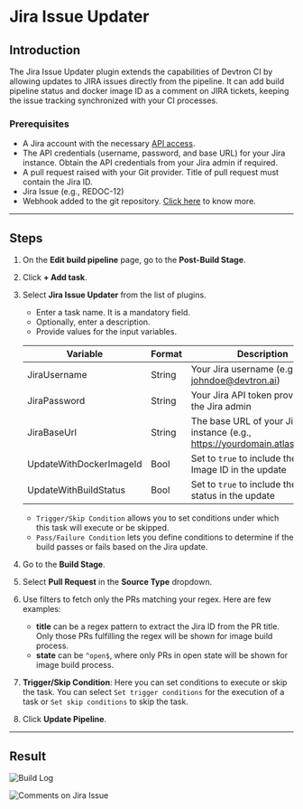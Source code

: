 # Jira Issue Updater

## Introduction
The Jira Issue Updater plugin extends the capabilities of Devtron CI by allowing updates to JIRA issues directly from the pipeline. It can add build pipeline status and docker image ID as a comment on JIRA tickets, keeping the issue tracking synchronized with your CI processes.

### Prerequisites

- A Jira account with the necessary [API access](https://support.atlassian.com/atlassian-account/docs/manage-api-tokens-for-your-atlassian-account/#Create-an-API-token).
- The API credentials (username, password, and base URL) for your Jira instance. Obtain the API credentials from your Jira admin if required.
- A pull request raised with your Git provider. Title of pull request must contain the Jira ID.
- Jira Issue (e.g., REDOC-12)
- Webhook added to the git repository. [Click here](https://docs.devtron.ai/usage/applications/creating-application/workflow/ci-pipeline#configuring-webhook) to know more.

---

## Steps

1. On the **Edit build pipeline** page, go to the **Post-Build Stage**.
2. Click **+ Add task**.
3. Select **Jira Issue Updater** from the list of plugins.
    * Enter a task name. It is a mandatory field.
    * Optionally, enter a description.
    * Provide values for the input variables.

    | Variable                 | Format | Description                                               |
    | ------------------------ | ------ | --------------------------------------------------------- |
    | JiraUsername             | String | Your Jira username (e.g., johndoe@devtron.ai)             |
    | JiraPassword             | String | Your Jira API token provided by the Jira admin            |
    | JiraBaseUrl              | String | The base URL of your Jira instance (e.g., https://yourdomain.atlassian.net/) |
    | UpdateWithDockerImageId  | Bool   | Set to `true` to include the Docker Image ID in the update  |
    | UpdateWithBuildStatus    | Bool   | Set to `true` to include the build status in the update     |

    * `Trigger/Skip Condition` allows you to set conditions under which this task will execute or be skipped.
    * `Pass/Failure Condition` lets you define conditions to determine if the build passes or fails based on the Jira update.

4. Go to the **Build Stage**.

5. Select **Pull Request** in the **Source Type** dropdown.

6. Use filters to fetch only the PRs matching your regex. Here are few examples:
    * **title** can be a regex pattern to extract the Jira ID from the PR title. Only those PRs fulfilling the regex will be shown for image build process. 
    * **state** can be `^open$`, where only PRs in open state will be shown for image build process.

7. **Trigger/Skip Condition**: Here you can set conditions to execute or skip the task. You can select `Set trigger conditions` for the execution of a task or `Set skip conditions` to skip the task.

8. Click **Update Pipeline**.

--- 

## Result

![Build Log](https://devtron-public-asset.s3.us-east-2.amazonaws.com/images/plugins/jira/jira-updater-log.jpg)


![Comments on Jira Issue](https://devtron-public-asset.s3.us-east-2.amazonaws.com/images/plugins/jira/jira-updater.jpg)





